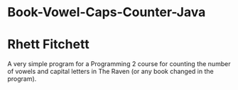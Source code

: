 # Book-Vowel-Caps-Counter-Java
# Rhett Fitchett
A very simple program for a Programming 2 course for counting the number of vowels and capital letters in The Raven (or any book changed in the program).
